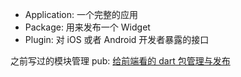 * Application: 一个完整的应用
* Package: 用来发布一个 Widget
* Plugin: 对 iOS 或者 Android 开发者暴露的接口



之前写过的模块管理 pub: [给前端看的 dart 包管理与发布](https://github.com/riskers/blog/issues/46)